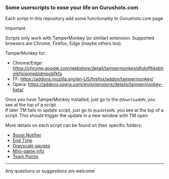 ### Some userscripts to ease your life on Gurushots.com

Each script in this repository add some functionality to Gurushots.com page

> [!IMPORTANT]  
> Scripts only work with TamperMonkey (or similar) extension. Supported browsers are Chrome, Firefox, Edge (maybe others
> too).
>
> TamperMonkey for:
> - Chrome/Edge: https://chrome.google.com/webstore/detail/tampermonkey/dhdgffkkebhmkfjojejmpbldmpobfkfo
> - FF: https://addons.mozilla.org/en-US/firefox/addon/tampermonkey/
> - Opera: https://addons.opera.com/en/extensions/details/tampermonkey-beta/
>
> Once you have TamperMonkey installed, just go to the _`@downloadURL`_ you see at the top of a script  
> If later TM fails to update script, just go to _`@updateURL`_ you see at the top of a script. This should trigger the
> update in a new window with TM open

More details on each script can be found on their specific folders:

- [Boost Notifier](script/boost-notifier)
- [End Time](script/end-time)
- [Grayscale gauges](script/gayscale-gauges)
- [Mini-game info](script/mini-game-info)
- [Team Points](script/team-points)

---

Any questions or suggestions are welcome
